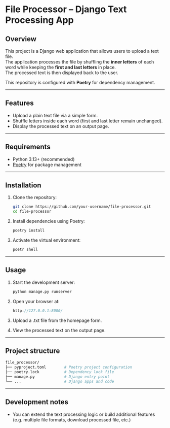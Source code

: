 # File Processor – Django Text Processing App

## Overview
This project is a Django web application that allows users to upload a text file.  
The application processes the file by shuffling the **inner letters** of each word while keeping the **first and last letters** in place.  
The processed text is then displayed back to the user.

This repository is configured with **Poetry** for dependency management.

---

## Features
- Upload a plain text file via a simple form.
- Shuffle letters inside each word (first and last letter remain unchanged).
- Display the processed text on an output page.

---

## Requirements
- Python 3.13+ (recommended)
- [Poetry](https://python-poetry.org/) for package management

---

## Installation

1. Clone the repository:
   ```bash
   git clone https://github.com/your-username/file-processor.git
   cd file-processor
   ```

2. Install dependencies using Poetry:
   ```bash
   poetry install
   ```
   
3. Activate the virtual environment:
   ```bash
   poetr shell
   ```
   
---

## Usage

1. Start the development server:
   ```bash
   python manage.py runserver
   ```
   
2. Open your browser at:
   ```cpp
   http://127.0.0.1:8000/
   ```
   
3. Upload a .txt file from the homepage form.
4. View the processed text on the output page.

---

## Project structure
```bash
file_processor/
├── pyproject.toml        # Poetry project configuration
├── poetry.lock           # Dependency lock file
├── manage.py             # Django entry point
└── ...                   # Django apps and code
```

---

## Development notes
* You can extend the text processing logic or build additional features (e.g. multiple file formats, download processed file, etc.)
